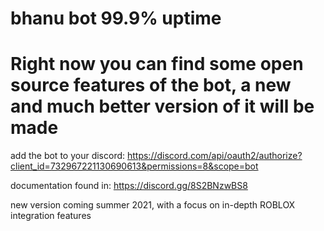 # bhanu bot 99.9% uptime

# Right now you can find some open source features of the bot, a new and much better version of it will be made

add the bot to your discord: https://discord.com/api/oauth2/authorize?client_id=732967221130690613&permissions=8&scope=bot

documentation found in: https://discord.gg/8S2BNzwBS8

new version coming summer 2021, with a focus on in-depth ROBLOX integration features
